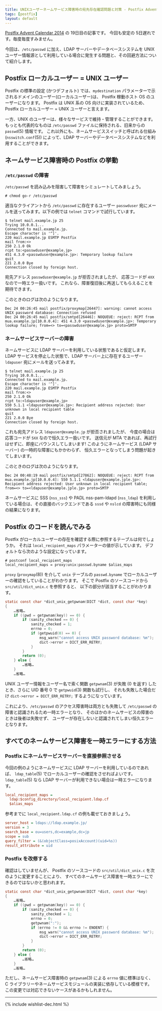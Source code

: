 ```yaml
---
title: UNIXユーザーネームサービス障害時の宛先存在確認問題と対策 - Postfix Advent Calendar 2014
tags: [postfix]
layout: default
---
```


[Postfix Advent Calendar 2014](http://qiita.com/advent-calendar/2014/postfix) の 19日目の記事です。
今回も安定の 5日遅れです。毎度毎度すみません。

今回は、`/etc/passwd` に加え、LDAP サーバーやデータベースシステムを UNIX
ユーザー情報源として利用している場合に発生する問題と、その回避方法について紹介します。

Postfix ローカルユーザー = UNIX ユーザー
----------------------------------------------------------------------

Postfix の標準の設定 (かつデフォルト) では、`mydestination`
パラメーターで示されるドメインのユーザー(ローカルユーザー)は、
Postfix 稼動ホスト OS のユーザーになります。
Postfix は UNIX 系の OS 向けに実装されているため、
Postfix ローカルユーザー = UNIX ユーザーと言えます。

一方、UNIX のユーザーは、様々なサービスで維持・管理することができます。
もっとも代表的なものは `/etc/passwd` ファイルに保持される、旧来からの
`passwd`(5) 情報です。
これ以外にも、ネームサービススイッチと呼ばれる仕組み (`nsswitch.conf`(5))
によって、LDAP サーバーやデータベースシステムなどを利用することができます。

ネームサービス障害時の Postfix の挙動
----------------------------------------------------------------------

### `/etc/passwd` の障害

`/etc/passwd` を読み込みを阻害して障害をシミュレートしてみましょう。

```console
# chmod go-r /etc/passwd
```

適当なクライアントから `/etc/passwd` に存在するユーザー `passwduser`
宛にメールを送ってみます。以下の例では `telnet` コマンドで試行しています。

```console
$ telnet mail.example.jp 25
Trying 10.0.0.1...
Connected to mail.example.jp.
Escape character is '^]'.
220 mail.example.jp ESMTP Postfix
mail from:<>
250 2.1.0 Ok
rcpt to:<passwduser@example.jp>
451 4.3.0 <passwduser@example.jp>: Temporary lookup failure
quit
221 2.0.0 Bye
Connection closed by foreign host.
```

宛先アドレス `passwduser@example.jp` が拒否されましたが、
応答コードが `4XX` なので一時エラー扱いです。
これなら、障害復旧後に再送してもらえることを期待できます。

このときのログは次のようになります。

```
Dec 24 00:26:45 mail postfix/proxymap[26447]: warning: cannot access UNIX password database: Connection refused
Dec 24 00:26:45 mail postfix/smtpd[26446]: NOQUEUE: reject: RCPT from mua.example.jp[10.0.0.4]: 451 4.3.0 <passwduser@example.jp>: Temporary lookup failure; from=<> to=<passwduser@example.jp> proto=SMTP
```

### ネームサービスサーバーの障害

ネームサービスに LDAP サーバーを利用している状態であると仮定します。
LDAP サービスを停止した状態で、LDAP サーバー上に存在するユーザー `ldapuser`
宛にメールを送ってみます。

```console
$ telnet mail.example.jp 25
Trying 10.0.0.1...
Connected to mail.example.jp.
Escape character is '^]'.
220 mail.example.jp ESMTP Postfix
mail from:<>
250 2.1.0 Ok
rcpt to:<ldapuser@example.jp>
550 5.1.1 <ldapuser@example.jp>: Recipient address rejected: User unknown in local recipient table
quit
221 2.0.0 Bye
Connection closed by foreign host.
```

これも宛先アドレス `ldapuser@example.jp` が拒否されましたが、
今度の場合は応答コードが `5XX` なので恒久エラー扱いです。
送信元が MTA であれば、再試行はせずに、即座にバウンスしてしまいます!
このようにネームサービス (LDAP サーバー) の一時的な障害にもかかわらず、
恒久エラーとなってしまう問題が起きてしまいます。

このときのログは次のようになります。

```
Dec 24 00:48:19 mail postfix/smtpd[27862]: NOQUEUE: reject: RCPT from mua.example.jp[10.0.0.4]: 550 5.1.1 <ldapuser@example.jple.jp>: Recipient address rejected: User unknown in local recipient table; from=<> to=<ldapuser@example.jple.jp> proto=SMTP
```

ネームサービスに
SSS (`nss_sss`) や PADL nss-pam-ldapd (`nss_ldap`)
を利用している場合は、その直接のバックエンドである `sssd` や `nslcd`
の障害時にも同様の結果になります。

Postfix のコードを読んでみる
----------------------------------------------------------------------

Postfix がローカルユーザーの存在を確認する際に参照するテーブルは何でしょうか。
それは `local_recipient_maps` パラメーターの値が示しています。
デフォルトなら次のような設定になっています。

```console
# postconf local_recipient_maps
local_recipient_maps = proxy:unix:passwd.byname $alias_maps
```

`proxy` (`proxymap`(8)) を介して `unix` テーブルの `passwd.byname`
でローカルユーザーの確認をしていることがわかります。
そこで Postfix のソースコードから `src/util/dict_unix.c` を参照すると、
以下の部分が該当することがわかります。

```c
static const char *dict_unix_getpwnam(DICT *dict, const char *key)
{
    …省略…
    if ((pwd = getpwnam(key)) == 0) {
        if (sanity_checked == 0) {
            sanity_checked = 1;
            errno = 0;
            if (getpwuid(0) == 0) {
                msg_warn("cannot access UNIX password database: %m");
                dict->error = DICT_ERR_RETRY;
            }
        }
        return (0);
    } else {
        …省略…
    }
    …省略…
```

UNIX ユーザー情報をユーザー名で索く関数 `getpwnam`(3) が失敗 (0 を返す)
したとき、さらに UID 番号 0 で `getpwuid`(3) 関数も試行し、
それも失敗した場合だけ `dict->error = DICT_ERR_RETRY;` するようになっています。

これにより、`/etc/passwd`
のアクセス障害時は両方とも失敗して `/etc/passwd` の障害と認識されるため一時エラーとなり、
そのほかのネームサービスの障害のときは後者は失敗せず、
ユーザーが存在しないと認識されてしまい恒久エラーとなります。

すべてのネームサービス障害を一時エラーにする方法
----------------------------------------------------------------------

### Postfix にネームサービスサーバーを直接参照させる

今回の例のようにネームサービスに LDAP サーバーを利用しているのであれば、
`ldap_table`(5) でローカルユーザーの確認をさせればよいです。
`ldap_table`(5) なら LDAP サーバーが利用できない場合は一時エラーになります。

```cfg
local_recipient_maps =
  ldap:$config_directory/local_recipient.ldap.cf
  $alias_maps
```

参考までに `local_recipient.ldap.cf` の例も載せておきましょう。

```cfg
server_host = ldaps://ldap.example.jp/
version = 3
search_base = ou=users,dc=example,dc=jp
scope = sub
query_filter = (&(objectClass=posixAccount)(uid=%s))
result_attribute = uid
```

### Postfix を改修する

確認はしていませんが、
Postfix のソースコードの `src/util/dict_unix.c` を次のように変更することにより、
すべてのネームサービス障害を一時エラーにできるのではないかと思われます。

```c
static const char *dict_unix_getpwnam(DICT *dict, const char *key)
{
    …省略…
    if ((pwd = getpwnam(key)) == 0) {
        if (sanity_checked == 0) {
            sanity_checked = 1;
            errno = 0;
            getpwnam(":");
            if (errno != 0 && errno != ENOENT) {
                msg_warn("cannot access UNIX password database: %m");
                dict->error = DICT_ERR_RETRY;
            }
        }
        return (0);
    } else {
        …省略…
    }
    …省略…
```

ただし、ネームサービス障害時の `getpwnam`(3) による `errno` 値に標準はなく、
C ライブラリーやネームサービスモジュールの実装に依存している模様です。
この変更では対応できないケースがあるかもしれません。

* * *

{% include wishlist-dec.html %}

